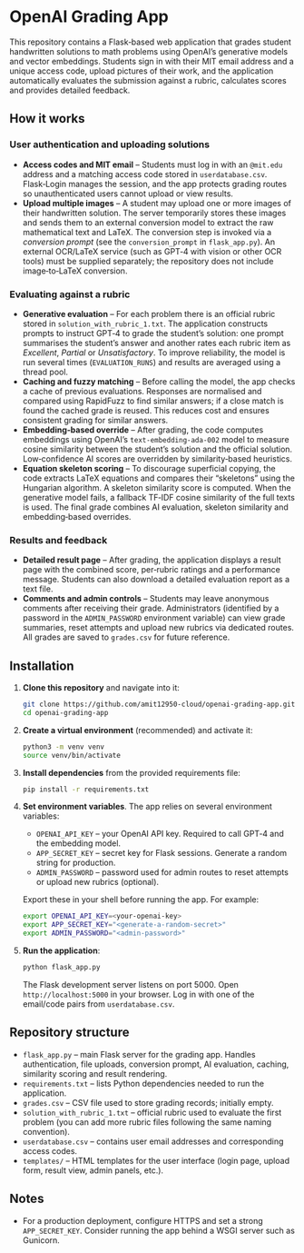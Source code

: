 # OpenAI Grading App

This repository contains a Flask‑based web application that grades student handwritten solutions to math problems using OpenAI’s generative models and vector embeddings.  Students sign in with their MIT email address and a unique access code, upload pictures of their work, and the application automatically evaluates the submission against a rubric, calculates scores and provides detailed feedback.

## How it works

### User authentication and uploading solutions
* **Access codes and MIT email** – Students must log in with an `@mit.edu` address and a matching access code stored in `userdatabase.csv`.  Flask‑Login manages the session, and the app protects grading routes so unauthenticated users cannot upload or view results.
* **Upload multiple images** – A student may upload one or more images of their handwritten solution.  The server temporarily stores these images and sends them to an external conversion model to extract the raw mathematical text and LaTeX.  The conversion step is invoked via a *conversion prompt* (see the `conversion_prompt` in `flask_app.py`).  An external OCR/LaTeX service (such as GPT‑4 with vision or other OCR tools) must be supplied separately; the repository does not include image‑to‑LaTeX conversion.

### Evaluating against a rubric
* **Generative evaluation** – For each problem there is an official rubric stored in `solution_with_rubric_1.txt`.  The application constructs prompts to instruct GPT‑4 to grade the student’s solution: one prompt summarises the student’s answer and another rates each rubric item as *Excellent*, *Partial* or *Unsatisfactory*.  To improve reliability, the model is run several times (`EVALUATION_RUNS`) and results are averaged using a thread pool.
* **Caching and fuzzy matching** – Before calling the model, the app checks a cache of previous evaluations.  Responses are normalised and compared using RapidFuzz to find similar answers; if a close match is found the cached grade is reused.  This reduces cost and ensures consistent grading for similar answers.
* **Embedding‑based override** – After grading, the code computes embeddings using OpenAI’s `text‑embedding‑ada‑002` model to measure cosine similarity between the student’s solution and the official solution.  Low‑confidence AI scores are overridden by similarity‑based heuristics.
* **Equation skeleton scoring** – To discourage superficial copying, the code extracts LaTeX equations and compares their “skeletons” using the Hungarian algorithm.  A skeleton similarity score is computed.  When the generative model fails, a fallback TF‑IDF cosine similarity of the full texts is used.  The final grade combines AI evaluation, skeleton similarity and embedding‑based overrides.

### Results and feedback
* **Detailed result page** – After grading, the application displays a result page with the combined score, per‑rubric ratings and a performance message.  Students can also download a detailed evaluation report as a text file.
* **Comments and admin controls** – Students may leave anonymous comments after receiving their grade.  Administrators (identified by a password in the `ADMIN_PASSWORD` environment variable) can view grade summaries, reset attempts and upload new rubrics via dedicated routes.  All grades are saved to `grades.csv` for future reference.

## Installation

1. **Clone this repository** and navigate into it:

   ```bash
   git clone https://github.com/amit12950-cloud/openai-grading-app.git
   cd openai-grading-app
   ```

2. **Create a virtual environment** (recommended) and activate it:

   ```bash
   python3 -m venv venv
   source venv/bin/activate
   ```

3. **Install dependencies** from the provided requirements file:

   ```bash
   pip install -r requirements.txt
   ```

4. **Set environment variables**.  The app relies on several environment variables:

   * `OPENAI_API_KEY` – your OpenAI API key.  Required to call GPT‑4 and the embedding model.
   * `APP_SECRET_KEY` – secret key for Flask sessions.  Generate a random string for production.
   * `ADMIN_PASSWORD` – password used for admin routes to reset attempts or upload new rubrics (optional).

   Export these in your shell before running the app.  For example:

   ```bash
   export OPENAI_API_KEY=<your-openai-key>
   export APP_SECRET_KEY="<generate-a-random-secret>"
   export ADMIN_PASSWORD="<admin-password>"
   ```

5. **Run the application**:

   ```bash
   python flask_app.py
   ```

   The Flask development server listens on port 5000.  Open `http://localhost:5000` in your browser.  Log in with one of the email/code pairs from `userdatabase.csv`.

## Repository structure

- `flask_app.py` – main Flask server for the grading app.  Handles authentication, file uploads, conversion prompt, AI evaluation, caching, similarity scoring and result rendering.
- `requirements.txt` – lists Python dependencies needed to run the application.
- `grades.csv` – CSV file used to store grading records; initially empty.
- `solution_with_rubric_1.txt` – official rubric used to evaluate the first problem (you can add more rubric files following the same naming convention).
- `userdatabase.csv` – contains user email addresses and corresponding access codes.
- `templates/` – HTML templates for the user interface (login page, upload form, result view, admin panels, etc.).

## Notes

- For a production deployment, configure HTTPS and set a strong `APP_SECRET_KEY`.  Consider running the app behind a WSGI server such as Gunicorn.

